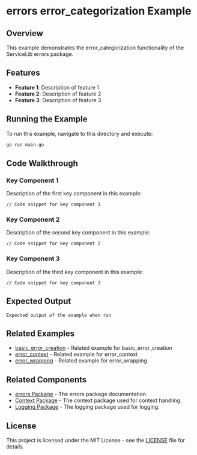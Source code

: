 # errors error_categorization Example

## Overview

This example demonstrates the error_categorization functionality of the ServiceLib errors package.

## Features

- **Feature 1**: Description of feature 1
- **Feature 2**: Description of feature 2
- **Feature 3**: Description of feature 3

## Running the Example

To run this example, navigate to this directory and execute:

```bash
go run main.go
```

## Code Walkthrough

### Key Component 1

Description of the first key component in this example:

```
// Code snippet for key component 1
```

### Key Component 2

Description of the second key component in this example:

```
// Code snippet for key component 2
```

### Key Component 3

Description of the third key component in this example:

```
// Code snippet for key component 3
```

## Expected Output

```
Expected output of the example when run
```

## Related Examples


- [basic_error_creation](../basic_error_creation/README.md) - Related example for basic_error_creation
- [error_context](../error_context/README.md) - Related example for error_context
- [error_wrapping](../error_wrapping/README.md) - Related example for error_wrapping

## Related Components

- [errors Package](../../../errors/README.md) - The errors package documentation.
- [Context Package](../../../context/README.md) - The context package used for context handling.
- [Logging Package](../../../logging/README.md) - The logging package used for logging.

## License

This project is licensed under the MIT License - see the [LICENSE](../../../LICENSE) file for details.
